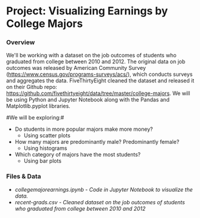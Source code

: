 # Project: Visualizing Earnings by College Majors

### Overview

We'll be working with a dataset on the job outcomes of students who graduated from college between 2010 and 2012. The original data on job outcomes was released by American Community Survey (https://www.census.gov/programs-surveys/acs/), which conducts surveys and aggregates the data. FiveThirtyEight cleaned the dataset and released it on their Github repo: https://github.com/fivethirtyeight/data/tree/master/college-majors.  We will be using Python and Jupyter Notebook along with the Pandas and Matplotlib.pyplot libraries.

#We will be exploring:#

- Do students in more popular majors make more money?
  - Using scatter plots
- How many majors are predominantly male? Predominantly female?
  - Using histograms
- Which category of majors have the most students?
  - Using bar plots

### Files & Data

- *collegemajorearnings.ipynb - Code in Jupyter Notebook to visualize the data.*
- *recent-grads.csv - Cleaned dataset on the job outcomes of students who graduated from college between 2010 and 2012*
